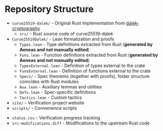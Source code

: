 # Repository Structure

- `curve25519-dalek/` - Original Rust implementation from [dalek-cryptography][dalek]
  - `src/` - Rust source code of curve25519-dalek
- `Curve25519Dalek/` - Lean formalization and proofs
  - `Types.lean` - Type definitions extracted from Rust (**generated by Aeneas and not manually edited**)
  - `Funs.lean` - Function definitions extracted from Rust (**generated by Aeneas and not manually edited**)
  - `TypesExternal.lean` - Definition of types external to the crate
  - `FunsExternal.lean` - Definition of functions external to the crate
  - `Specs/` - Spec theorems (together with proofs), folder structure coincides with Rust modules
  - `Aux.lean` - Auxiliary lemmas and utilities
  - `Defs.lean` - Spec-specific definitions
  - `Tactics.lean` - Custom tactics
- `site/` - Verification project website
- `scripts/` - Convenience scripts
<!-- - `Curve25519Dalek.lean` - Main entry point for the Lean project -->
<!-- - `lakefile.toml` - Lean project configuration -->
- `status.csv` - Verification progress tracking
- `src-modifications.diff` - Modifications to the upstream Rust code

[dalek]: https://github.com/dalek-cryptography/curve25519-dalek
